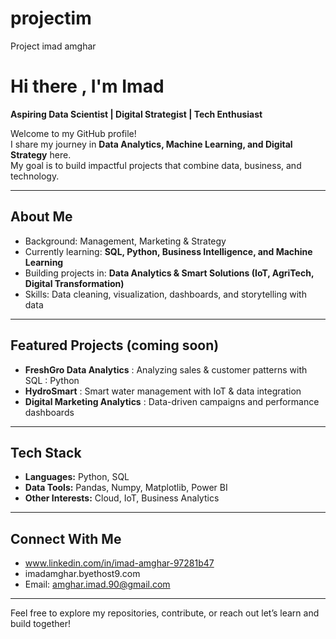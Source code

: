 # projectim
Project imad amghar
# Hi there  , I'm Imad

 **Aspiring Data Scientist | Digital Strategist | Tech Enthusiast**

Welcome to my GitHub profile!  
I share my journey in **Data Analytics, Machine Learning, and Digital Strategy** here.  
My goal is to build impactful projects that combine data, business, and technology.  

---

##  About Me
-   Background: Management, Marketing & Strategy  
-   Currently learning: **SQL, Python, Business Intelligence, and Machine Learning**  
-   Building projects in: **Data Analytics & Smart Solutions (IoT, AgriTech, Digital Transformation)**  
-   Skills: Data cleaning, visualization, dashboards, and storytelling with data  

---

##  Featured Projects (coming soon)
-  **FreshGro Data Analytics** : Analyzing sales & customer patterns with SQL : Python  
-  **HydroSmart** : Smart water management with IoT & data integration  
-  **Digital Marketing Analytics** : Data-driven campaigns and performance dashboards  

---

##  Tech Stack
- **Languages:** Python, SQL  
- **Data Tools:** Pandas, Numpy, Matplotlib, Power BI  
- **Other Interests:** Cloud, IoT, Business Analytics  

---

##  Connect With Me
-  www.linkedin.com/in/imad-amghar-97281b47 
-  imadamghar.byethost9.com 
-  Email: amghar.imad.90@gmail.com

---

Feel free to explore my repositories, contribute, or reach out  let’s learn and build together!
